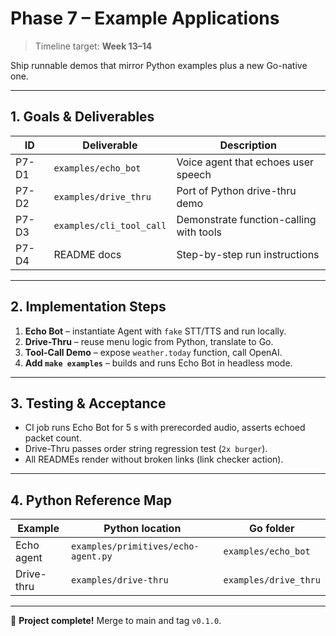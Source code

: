 <!--
Copyright 2024 LiveKit

Licensed under the Apache License, Version 2.0 (the "License");
you may not use this file except in compliance with the License.
You may obtain a copy of the License at

    http://www.apache.org/licenses/LICENSE-2.0

Unless required by applicable law or agreed to in writing, software
distributed under the License is distributed on an "AS IS" BASIS,
WITHOUT WARRANTIES OR CONDITIONS OF ANY KIND, either express or implied.
See the License for the specific language governing permissions and
limitations under the License.
-->

# Phase 7 – Example Applications

> Timeline target: **Week 13–14**

Ship runnable demos that mirror Python examples plus a new Go-native one.

---

## 1. Goals & Deliverables

| ID | Deliverable | Description |
|----|-------------|-------------|
| P7-D1 | `examples/echo_bot` | Voice agent that echoes user speech |
| P7-D2 | `examples/drive_thru` | Port of Python drive-thru demo |
| P7-D3 | `examples/cli_tool_call` | Demonstrate function-calling with tools |
| P7-D4 | README docs | Step-by-step run instructions |

---

## 2. Implementation Steps

1. **Echo Bot** – instantiate Agent with `fake` STT/TTS and run locally.
2. **Drive-Thru** – reuse menu logic from Python, translate to Go.
3. **Tool-Call Demo** – expose `weather.today` function, call OpenAI.
4. **Add `make examples`** – builds and runs Echo Bot in headless mode.

---

## 3. Testing & Acceptance

* CI job runs Echo Bot for 5 s with prerecorded audio, asserts echoed packet count.
* Drive-Thru passes order string regression test (`2x burger`).
* All READMEs render without broken links (link checker action).

---

## 4. Python Reference Map

| Example | Python location | Go folder |
|---------|-----------------|-----------|
| Echo agent | `examples/primitives/echo-agent.py` | `examples/echo_bot` |
| Drive-thru | `examples/drive-thru` | `examples/drive_thru` |

---

🎉 **Project complete!** Merge to main and tag `v0.1.0`. 